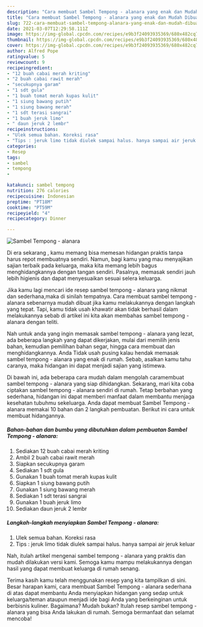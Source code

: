 ```yaml
---
description: "Cara membuat Sambel Tempong - alanara yang enak dan Mudah Dibuat"
title: "Cara membuat Sambel Tempong - alanara yang enak dan Mudah Dibuat"
slug: 722-cara-membuat-sambel-tempong-alanara-yang-enak-dan-mudah-dibuat
date: 2021-03-07T12:29:58.111Z
image: https://img-global.cpcdn.com/recipes/e9b3f24093935369/680x482cq70/sambel-tempong-alanara-foto-resep-utama.jpg
thumbnail: https://img-global.cpcdn.com/recipes/e9b3f24093935369/680x482cq70/sambel-tempong-alanara-foto-resep-utama.jpg
cover: https://img-global.cpcdn.com/recipes/e9b3f24093935369/680x482cq70/sambel-tempong-alanara-foto-resep-utama.jpg
author: Alfred Pope
ratingvalue: 5
reviewcount: 9
recipeingredient:
- "12 buah cabai merah kriting"
- "2 buah cabai rawit merah"
- "secukupnya garam"
- "1 sdt gula"
- "1 buah tomat merah kupas kulit"
- "1 siung bawang putih"
- "1 siung bawang merah"
- "1 sdt terasi sangrai"
- "1 buah jeruk limo"
- " daun jeruk 2 lembr"
recipeinstructions:
- "Ulek semua bahan. Koreksi rasa"
- "Tips : jeruk limo tidak diulek sampai halus. hanya sampai air jeruk keluar"
categories:
- Resep
tags:
- sambel
- tempong
- 

katakunci: sambel tempong  
nutrition: 276 calories
recipecuisine: Indonesian
preptime: "PT18M"
cooktime: "PT59M"
recipeyield: "4"
recipecategory: Dinner

---
```



![Sambel Tempong - alanara](https://img-global.cpcdn.com/recipes/e9b3f24093935369/680x482cq70/sambel-tempong-alanara-foto-resep-utama.jpg)

Di era  sekarang , kamu memang bisa memesan hidangan praktis tanpa harus repot membuatnya sendiri. Namun, bagi kamu yang mau menyajikan sajian terbaik pada keluarga, maka kita memang lebih bagus menghidangkannya dengan tangan sendiri. Pasalnya, memasak sendiri jauh lebih higienis dan dapat menyesuaikan sesuai selera keluarga.

Jika kamu lagi mencari ide resep sambel tempong - alanara yang nikmat dan sederhana,maka di sinilah tempatnya. Cara membuat sambel tempong - alanara  sebenarnya mudah dibuat jika kamu melakukannya dengan langkah yang tepat. Tapi, kamu tidak usah khawatir akan tidak berhasil dalam melakukannya 
sebab di artikel ini kita akan membahas sambel tempong - alanara dengan teliti.  



Nah untuk anda yang ingin memasak sambel tempong - alanara yang lezat, ada beberapa langkah yang dapat dikerjakan, mulai dari memilih jenis bahan, kemudian pemilihan bahan segar, hingga cara membuat dan menghidangkannya. Anda Tidak usah pusing kalau hendak memasak sambel tempong - alanara yang enak di rumah. Sebab, asalkan kamu  tahu caranya, maka hidangan ini dapat menjadi sajian yang istimewa.

Di bawah ini, ada beberapa cara mudah dalam mengolah caramembuat sambel tempong - alanara yang siap dihidangkan. Sekarang, mari kita coba ciptakan sambel tempong - alanara sendiri di rumah. Tetap berbahan yang sederhana, hidangan ini dapat memberi manfaat dalam membantu menjaga kesehatan tubuhmu sekeluarga. Anda dapat membuat Sambel Tempong - alanara memakai 10 bahan dan 2 langkah pembuatan. Berikut ini cara untuk membuat hidangannya.

<!--inarticleads1-->

##### Bahan-bahan dan bumbu yang dibutuhkan dalam pembuatan Sambel Tempong - alanara:

1. Sediakan 12 buah cabai merah kriting
1. Ambil 2 buah cabai rawit merah
1. Siapkan secukupnya garam
1. Sediakan 1 sdt gula
1. Gunakan 1 buah tomat merah kupas kulit
1. Siapkan 1 siung bawang putih
1. Gunakan 1 siung bawang merah
1. Sediakan 1 sdt terasi sangrai
1. Gunakan 1 buah jeruk limo
1. Sediakan  daun jeruk 2 lembr




<!--inarticleads2-->

##### Langkah-langkah menyiapkan Sambel Tempong - alanara:

1. Ulek semua bahan. Koreksi rasa
1. Tips : jeruk limo tidak diulek sampai halus. hanya sampai air jeruk keluar




Nah, itulah artikel mengenai  sambel tempong - alanara  yang praktis dan mudah dilakukan versi kami. Semoga kamu mampu melakukannya dengan hasil yang dapat membuat keluarga di rumah senang. 

Terima kasih kamu telah menggunakan resep yang kita tampilkan di sini. Besar harapan kami, cara membuat  Sambel Tempong - alanara sederhana di atas dapat membantu Anda menyiapkan hidangan yang sedap untuk keluarga/teman ataupun menjadi ide bagi Anda yang berkeinginan untuk berbisnis kuliner. Bagaimana? Mudah bukan? Itulah resep sambel tempong - alanara yang bisa Anda lakukan di rumah. Semoga bermanfaat dan selamat mencoba!

